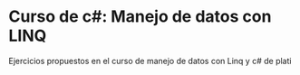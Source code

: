 # Curso de c#: Manejo de datos con LINQ
 
Ejercicios propuestos en el curso de manejo de datos con Linq y c# de plati
